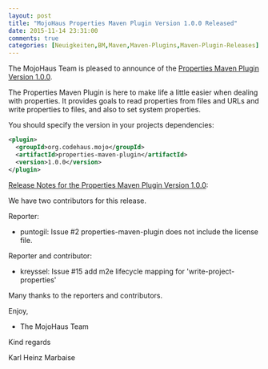 ```yaml
---
layout: post
title: "MojoHaus Properties Maven Plugin Version 1.0.0 Released"
date: 2015-11-14 23:31:00
comments: true
categories: [Neuigkeiten,BM,Maven,Maven-Plugins,Maven-Plugin-Releases]
---
```

The MojoHaus Team is pleased to announce of the
[Properties Maven Plugin Version 1.0.0](http://www.mojohaus.org/properties-maven-plugin/).

The Properties Maven Plugin is here to make life a little easier when dealing
with properties. It provides goals to read properties from files and URLs and
write properties to files, and also to set system properties.

You should specify the version in your projects dependencies:

``` xml
<plugin>
  <groupId>org.codehaus.mojo</groupId>
  <artifactId>properties-maven-plugin</artifactId>
  <version>1.0.0</version>
</plugin>
``` 

[Release Notes for the Properties Maven Plugin Version 1.0.0](http://www.mojohaus.org/properties-maven-plugin/github-report.html):

We have two contributors for this release.

Reporter:

 * puntogil: Issue #2 properties-maven-plugin does not include the license file.

Reporter and contributor:

 * kreyssel: Issue #15 add m2e lifecycle mapping for 'write-project-properties'

Many thanks to the reporters and contributors.

Enjoy,

- The MojoHaus Team

Kind regards

Karl Heinz Marbaise
